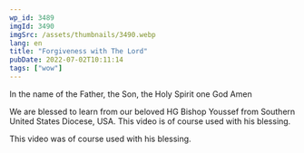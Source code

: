 ```yaml
---
wp_id: 3489
imgId: 3490
imgSrc: /assets/thumbnails/3490.webp
lang: en
title: "Forgiveness with The Lord"
pubDate: 2022-07-02T10:11:14
tags: ["wow"]
---
```


<!-- page: 6 -->

<p>In the name of the Father, the Son, the Holy Spirit one God Amen </p>
<p>We are blessed to learn from our beloved HG Bishop Youssef from Southern United States Diocese, USA. This video is of course used with his blessing.</p>
<p>This video was of course used with his blessing. </p>
